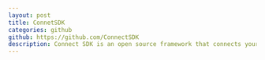 ```yaml
---
layout: post
title: ConnetSDK
categories: github
github: https://github.com/ConnectSDK
description: Connect SDK is an open source framework that connects your mobile apps with multiple TV platforms.
---
```

